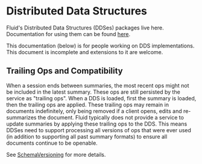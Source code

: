 # Distributed Data Structures

Fluid's Distributed Data Structures (DDSes) packages live here.
Documentation for using them can be found [here](../../docs/content/docs/build/dds.md).

This documentation (below) is for people working on DDS implementations.
This document is incomplete and extensions to it are welcome.

## <a name="trailing-ops"></a>Trailing Ops and Compatibility

When a session ends between summaries, the most recent ops might not be included in the latest summary.
These ops are still persisted by the service as "trailing ops".
When a DDS is loaded, first the summary is loaded, then the trailing ops are applied.
These trailing ops may remain in documents indefinitely, only being removed if a client opens, edits and re-summarizes the document.
Fluid typically does not provide a service to update summaries by applying these trailing ops to the DDS.
This means DDSes need to support processing all versions of ops that were ever used (in addition to supporting all past summary formats) to ensure all documents continue to be openable.

See [SchemaVersioning](./SchemaVersioning.md) for more details.
